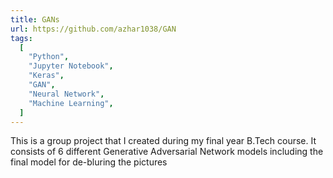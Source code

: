 ```yaml
---
title: GANs
url: https://github.com/azhar1038/GAN
tags:
  [
    "Python",
    "Jupyter Notebook",
    "Keras",
    "GAN",
    "Neural Network",
    "Machine Learning",
  ]
---
```


This is a group project that I created during my final year B.Tech course. It consists of 6 different Generative Adversarial Network models including the final model for de-bluring the pictures
